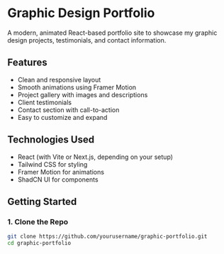 # Graphic Design Portfolio

A modern, animated React-based portfolio site to showcase my graphic design projects, testimonials, and contact information.

## Features

- Clean and responsive layout
- Smooth animations using Framer Motion
- Project gallery with images and descriptions
- Client testimonials
- Contact section with call-to-action
- Easy to customize and expand

## Technologies Used

- React (with Vite or Next.js, depending on your setup)
- Tailwind CSS for styling
- Framer Motion for animations
- ShadCN UI for components

## Getting Started

### 1. Clone the Repo

```bash
git clone https://github.com/yourusername/graphic-portfolio.git
cd graphic-portfolio
